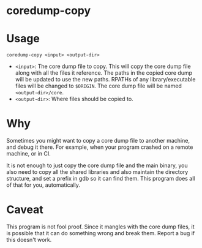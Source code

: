coredump-copy
=============

# Usage

```
coredump-copy <input> <output-dir>
```


- `<input>`: The core dump file to copy. This will copy the core dump file along with all the files it reference. The paths in the copied core dump will be updated to use the new paths. RPATHs of any library/executable files will be changed to `$ORIGIN`. The core dump file will be named `<output-dir>/core`.
- `<output-dir>`: Where files should be copied to.

# Why

Sometimes you might want to copy a core dump file to another machine, and debug it there. For example, when your program crashed on a remote machine, or in CI.

It is not enough to just copy the core dump file and the main binary, you also need to copy all the shared libraries and also maintain the directory structure, and set a prefix in gdb so it can find them. This program does all of that for you, automatically.

# Caveat

This program is not fool proof. Since it mangles with the core dump files, it is possible that it can do something wrong and break them. Report a bug if this doesn't work.

